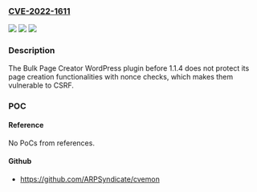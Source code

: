 ### [CVE-2022-1611](https://cve.mitre.org/cgi-bin/cvename.cgi?name=CVE-2022-1611)
![](https://img.shields.io/static/v1?label=Product&message=Bulk%20Page%20Creator&color=blue)
![](https://img.shields.io/static/v1?label=Version&message=n%2Fa&color=blue)
![](https://img.shields.io/static/v1?label=Vulnerability&message=CWE-352%20Cross-Site%20Request%20Forgery%20(CSRF)&color=brighgreen)

### Description

The Bulk Page Creator WordPress plugin before 1.1.4 does not protect its page creation functionalities with nonce checks, which makes them vulnerable to CSRF.

### POC

#### Reference
No PoCs from references.

#### Github
- https://github.com/ARPSyndicate/cvemon

